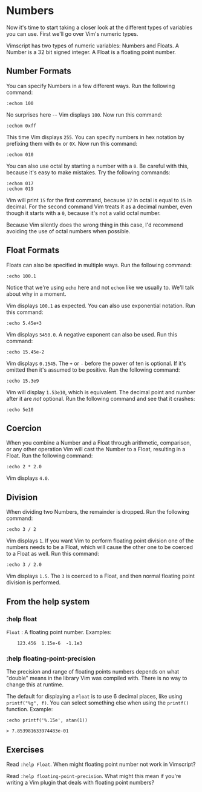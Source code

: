 Numbers
=======

Now it's time to start taking a closer look at the different types of
variables you can use.  First we'll go over Vim's numeric types.

Vimscript has two types of numeric variables: Numbers and Floats.  A
Number is a 32 bit signed integer.  A Float is a floating point number.

Number Formats
--------------

You can specify Numbers in a few different ways.  Run the following
command:

    :echom 100

No surprises here -- Vim displays `100`.  Now run this command:

    :echom 0xff

This time Vim displays `255`.  You can specify numbers in hex notation
by prefixing them with `0x` or `0X`.  Now run this command:

    :echom 010

You can also use octal by starting a number with a `0`.  Be careful with
this, because it's easy to make mistakes.  Try the following commands:

    :echom 017
    :echom 019

Vim will print `15` for the first command, because `17` in octal is
equal to `15` in decimal.  For the second command Vim treats it as a
decimal number, even though it starts with a `0`, because it's not a
valid octal number.

Because Vim silently does the wrong thing in this case, I'd recommend
avoiding the use of octal numbers when possible.

Float Formats
-------------

Floats can also be specified in multiple ways.  Run the following
command:

    :echo 100.1

Notice that we're using `echo` here and not `echom` like we usually to.
We'll talk about why in a moment.

Vim displays `100.1` as expected.  You can also use exponential
notation.  Run this command:

    :echo 5.45e+3

Vim displays `5450.0`.  A negative exponent can also be used.  Run this
command:

    :echo 15.45e-2

Vim displays `0.1545`.  The `+` or `-` before the power of ten is
optional. If it's omitted then it's assumed to be positive.  Run the
following command:

    :echo 15.3e9

Vim will display `1.53e10`, which is equivalent.  The decimal point and
number after it are *not* optional.  Run the following command and see
that it crashes:

    :echo 5e10

Coercion
--------

When you combine a Number and a Float through arithmetic, comparison, or
any other operation Vim will cast the Number to a Float, resulting in a
Float.  Run the following command:

    :echo 2 * 2.0

Vim displays `4.0`.

Division
--------

When dividing two Numbers, the remainder is dropped.  Run the following
command:

    :echo 3 / 2

Vim displays `1`.  If you want Vim to perform floating point division
one of the numbers needs to be a Float, which will cause the other one
to be coerced to a Float as well.  Run this command:

    :echo 3 / 2.0

Vim displays `1.5`.  The `3` is coerced to a Float, and then normal
floating point division is performed.

From the help system
--------------------

### :help float

`Float`
:   A floating point number. Examples:
    
        123.456  1.15e-6  -1.1e3

### :help floating-point-precision

The precision and range of floating points numbers depends on what
"double" means in the library Vim was compiled with.  There is no way to
change this at runtime.

The default for displaying a `Float` is to use 6 decimal places, like
using `printf("%g", f)`. You can select something else when using the
`printf()` function.  Example:

    :echo printf('%.15e', atan(1))

    > 7.853981633974483e-01

Exercises
---------

Read `:help Float`.  When might floating point number not work in
Vimscript?

Read `:help floating-point-precision`.  What might this mean if you're
writing a Vim plugin that deals with floating point numbers?
